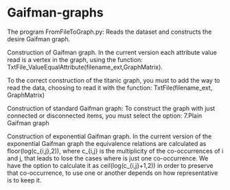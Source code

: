 # Gaifman-graphs
The program FromFileToGraph.py:
Reads the dataset and constructs the desire Gaifman graph.

Construction of Gaifman graph.
In the current version each attribute value read is a vertex in the graph,
using the function: TxtFile_ValueEqualAttribute(filename_ext,GraphMatrix).

To the correct construction of the titanic graph, you must to add the way to read the data,
choosing to read it with the function: TxtFile(filename_ext, GraphMatrix)
 
Construction of standard Gaifman graph:
To construct the graph with just connected or disconnected items, 
you must select the option: 7.Plain Gaifman graph 
 
Construction of exponential Gaifman graph.
In the current version of the exponential Gaifman graph the equivalence relations
are calculated as floor(log(c_{i,j},2)), where c_{i,j} is the multiplicity of the co-occurrences of i and j, 
that leads to lose the cases where is just one co-occurrence.
We have the option to calculate it as ceil(log(c_{i,j}+1,2)) in order to preserve that co-occurrence,
to use one or another depends on how representative is to keep it.  
